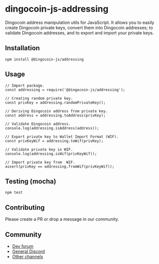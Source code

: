 # dingocoin-js-addressing
Dingocoin address manipulation utils for JavaScript. It allows you to easily create Dingocoin private keys, convert them into Dingocoin addresses; to validate Dingocoin addresses, and to export and import your private keys.

## Installation
`npm install @dingocoin-js/addressing`

## Usage
```
// Import package.
const addressing = require('@dingocoin-js/addressing');

// Creating random private key.
const privKey = addressing.randomPrivateKey();

// Deriving Dingocoin address from private key.
const address = addressing.toAddress(privKey);

// Validate Dingocoin address.
console.log(addressing.isAddress(address));

// Export private key to Wallet Import Format (WIF).
const privKeyWif = addressing.toWif(privKey);

// Validate private key in WIF.
console.log(addressing.isWif(privKeyWif));

// Import private key from  WIF.
assert(privKey == addressing.fromWif(privKeyWif));
```

## Testing (mocha)
`npm test`

## Contributing
Please create a PR or drop a message in our community.

## Community
- [Dev forum](https://dev.dingocoin.org)
- [General Discord](https://discord.gg/y3J946HFQM)
- [Other channels](https://dingocoin.org/community)
